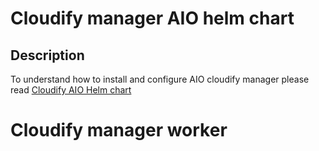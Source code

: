 
# Cloudify manager AIO helm chart

## Description


To understand how to install and configure AIO cloudify manager please read [Cloudify AIO Helm chart](/cloudify-manager-aio/README.txt)



# Cloudify manager worker




